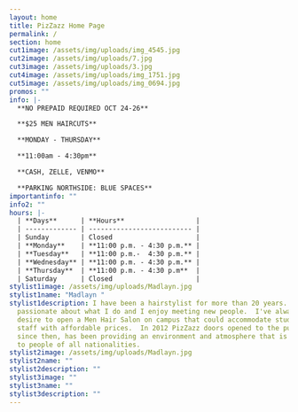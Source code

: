 ```yaml
---
layout: home
title: PizZazz Home Page
permalink: /
section: home
cut1image: /assets/img/uploads/img_4545.jpg
cut2image: /assets/img/uploads/7.jpg
cut3image: /assets/img/uploads/3.jpg
cut4image: /assets/img/uploads/img_1751.jpg
cut5image: /assets/img/uploads/img_0694.jpg
promos: ""
info: |-
  **NO PREPAID REQUIRED OCT 24-26**

  **$25 MEN HAIRCUTS**

  **MONDAY - THURSDAY**

  **11:00am - 4:30pm**

  **CASH, ZELLE, VENMO**

  **PARKING NORTHSIDE: BLUE SPACES**
importantinfo: ""
info2: ""
hours: |-
  | **Days**      | **Hours**                  |
  | ------------- | -------------------------- |
  | Sunday        | Closed                     |
  | **Monday**    | **11:00 p.m. - 4:30 p.m.** |
  | **Tuesday**   | **11:00 p.m.-  4:30 p.m.** |
  | **Wednesday** | **11:00 p.m. - 4:30 p.m.** |
  | **Thursday**  | **11:00 p.m. - 4:30 p.m**  |
  | Saturday      | Closed                     |
stylist1image: /assets/img/uploads/Madlayn.jpg
stylist1name: "Madlayn "
stylist1description: I have been a hairstylist for more than 20 years.  I'm very
  passionate about what I do and I enjoy meeting new people.  I've always had a
  desire to open a Men Hair Salon on campus that could accommodate students and
  staff with affordable prices.  In 2012 PizZazz doors opened to the public and,
  since then, has been providing an environment and atmosphere that is welcoming
  to people of all nationalities.
stylist2image: /assets/img/uploads/Madlayn.jpg
stylist2name: ""
stylist2description: ""
stylist3image: ""
stylist3name: ""
stylist3description: ""
---
```

